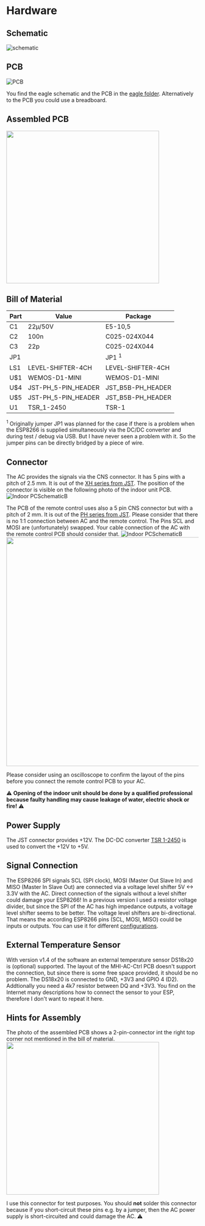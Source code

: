 # Hardware

## Schematic
![schematic](/images/MHI-AC-Ctrl_Schematic.png)

## PCB
![PCB](/images/PCB.png)

You find the eagle schematic and the PCB in the [eagle folder](/eagle). Alternatively to the PCB you could use a breadboard.

## Assembled PCB

<img src="/images/Assembled-PCB.jpg" width=400 align="center"/>


## Bill of Material
Part |Value           |Package
---- | ----            |----
C1   |22µ/50V          |E5-10,5
C2   |100n             |C025-024X044
C3   |22p              |C025-024X044
JP1  |                 |JP1  <sup>1</sup>
LS1  |LEVEL-SHIFTER-4CH|LEVEL-SHIFTER-4CH
U$1  |WEMOS-D1-MINI    |WEMOS-D1-MINI
U$4  |JST-PH_5-PIN_HEADER|JST_B5B-PH_HEADER
U$5  |JST-PH_5-PIN_HEADER|JST_B5B-PH_HEADER
U1   |TSR_1-2450       |TSR-1

<sup>1</sup> Originally jumper JP1 was planned for the case if there is a problem when the ESP8266 is supplied simultaneously via the DC/DC converter and during test / debug via USB. But I have never seen a problem with it. So the jumper pins can be directly bridged by a piece of wire.
 
## Connector
The AC provides the signals via the CNS connector. It has 5 pins with a pitch of 2.5 mm. It is out of the [XH series from JST](http://www.jst-mfg.com/product/detail_e.php?series=277). The position of the connector is visible on the following photo of the indoor unit PCB.
![Indoor PCSchematicB](/images/SRK-PCB.jpg)

The PCB of the remote control uses also a 5 pin CNS connector but with a pitch of 2 mm. It is out of the [PH series from JST](http://www.jst-mfg.com/product/detail_e.php?series=199).
Please consider that there is no 1:1 connection between AC and the remote control. The Pins SCL and MOSI are (unfortunately) swapped. Your cable connection of the AC with the remote control PCB should consider that.
![Indoor PCSchematicB](/images/SRK-PCB-RC.jpg)
<img src="/images/AC_to_MHI-AC-Ctrl.png" width="600" align="center">

Please consider using an oscilloscope to confirm the layout of the pins before you connect the remote control PCB to your AC.


:warning: **Opening of the indoor unit should be done by a qualified professional because faulty handling may cause leakage of water, electric shock or fire!** :warning:

## Power Supply
The JST connector provides +12V. The DC-DC converter [TSR 1-2450](https://www.tracopower.com/products/browse-by-category/find/tsr-1/3/) is used to convert the +12V to +5V.

## Signal Connection
The ESP8266 SPI signals SCL (SPI clock), MOSI (Master Out Slave In) and MISO (Master In Slave Out) are connected via a voltage level shifter 5V <-> 3.3V with the AC. Direct connection of the signals without a level shifter could damage your ESP8266!
In a previous version I used a resistor voltage divider, but since the SPI of the AC has high impedance outputs, a voltage level shifter seems to be better. The voltage level shifters are bi-directional. That means the according ESP8266 pins (SCL, MOSI, MISO) could be inputs or outputs. You can use it for different [configurations](/Configurations.md).

## External Temperature Sensor
With version v1.4 of the software an external temperature sensor DS18x20 is (optional) supported. The layout of the MHI-AC-Ctrl PCB doesn't support the connection, but since there is some free space provided, it should be no problem. The DS18x20 is connected to GND, +3V3 and GPIO 4 (D2). Addtionally you need a 4k7 resistor between DQ and +3V3.
You find on the Internet many descriptions how to connect the sensor to your ESP, therefore I don't want to repeat it here.

## Hints for Assembly
The photo of the assembled PCB shows a 2-pin-connector int the right top corner not mentioned in the bill of material. 
<img src="/images/Assembled-PCB-mark.jpg" width=400 align="center"/>

I use this connector for test purposes. You should **not** solder this connector because if you short-circuit these pins e.g. by a jumper, then the AC power supply is short-circuited and could damage the AC. :warning:
